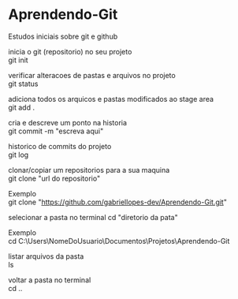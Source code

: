 # Aprendendo-Git
Estudos iniciais sobre git e github  

inicia o git (repositorio) no seu projeto  
git init

verificar alteracoes de pastas e arquivos no projeto  
git status

adiciona todos os arquicos e pastas modificados ao stage area  
git add .

cria e descreve um ponto na historia  
git commit -m "escreva aqui"

historico de commits do projeto  
git log

clonar/copiar um repositorios para a sua maquina  
git clone "url do repositorio"

Exemplo  
git clone "https://github.com/gabriellopes-dev/Aprendendo-Git.git"  

selecionar a pasta no terminal
cd "diretorio da pata"

Exemplo  
cd C:\Users\NomeDoUsuario\Documentos\Projetos\Aprendendo-Git

listar arquivos da pasta  
ls

voltar a pasta no terminal  
cd ..
